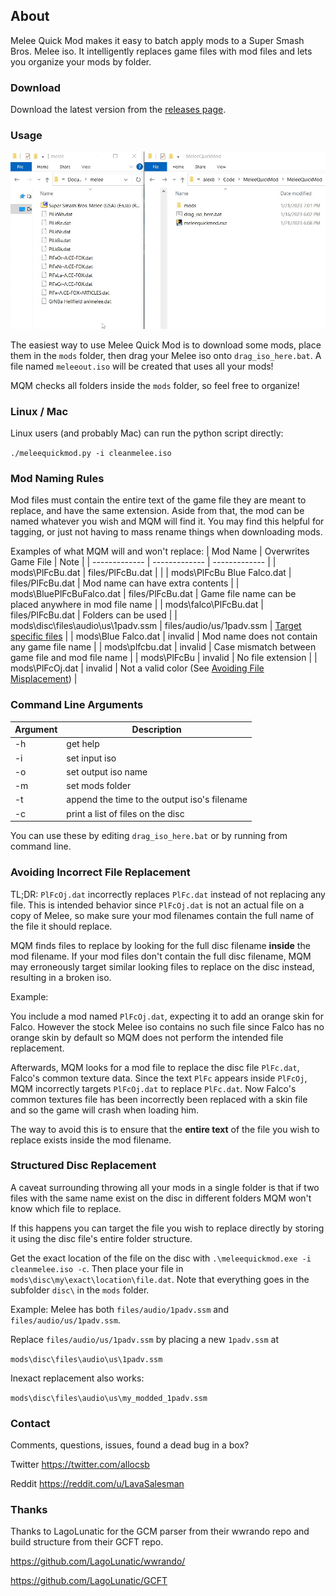 ## About

Melee Quick Mod makes it easy to batch apply mods to a Super Smash Bros. Melee iso. It intelligently replaces game files with mod files and lets you organize your mods by folder.

### Download

Download the latest version from the [releases page](https://github.com/alex-berliner/MeleeQuickMod/releases/).

### Usage

![MQM preview](assets/preview.gif?raw=true "MQM preview")

The easiest way to use Melee Quick Mod is to download some mods, place them in the `mods` folder, then drag your Melee iso onto `drag_iso_here.bat`. A file named `meleeout.iso` will be created that uses all your mods!

MQM checks all folders inside the `mods` folder, so feel free to organize!

### Linux / Mac

Linux users (and probably Mac) can run the python script directly:

`./meleequickmod.py -i cleanmelee.iso`

### Mod Naming Rules

Mod files must contain the entire text of the game file they are meant to replace, and have the same extension. Aside from that, the mod can be named whatever you wish and MQM will find it. You may find this helpful for tagging, or just not having to mass rename things when downloading mods.

Examples of what MQM will and won't replace:
| Mod Name  | Overwrites Game File | Note |
| ------------- | ------------- | ------------- |
| mods\PlFcBu.dat  | files/PlFcBu.dat  |  |
| mods\PlFcBu Blue Falco.dat  | files/PlFcBu.dat  | Mod name can have extra contents |
| mods\BluePlFcBuFalco.dat  | files/PlFcBu.dat  | Game file name can be placed anywhere in mod file name |
| mods\falco\PlFcBu.dat  | files/PlFcBu.dat  | Folders can be used |
| mods\disc\files\audio\us\1padv.ssm  | files/audio/us/1padv.ssm  | [Target specific files](#avoiding-incorrect-file-replacement) |
| mods\Blue Falco.dat   | invalid  | Mod name does not contain any game file name |
| mods\plfcbu.dat  | invalid  | Case mismatch between game file and mod file name |
| mods\PlFcBu  | invalid  | No file extension |
| mods\PlFcOj.dat  | invalid  | Not a valid color (See [Avoiding File Misplacement](#avoiding-incorrect-file-replacement)) |

### Command Line Arguments

| Argument | Description |
| ------------- | ------------- |
| -h | get help |
| -i | set input iso |
| -o | set output iso name |
| -m | set mods folder |
| -t | append the time to the output iso's filename |
| -c | print a list of files on the disc |

You can use these by editing `drag_iso_here.bat` or by running from command line.

### Avoiding Incorrect File Replacement

TL;DR: `PlFcOj.dat` incorrectly replaces `PlFc.dat` instead of not replacing any file. This is intended behavior since `PlFcOj.dat` is not an actual file on a copy of Melee, so make sure your mod filenames contain the full name of the file it should replace.

MQM finds files to replace by looking for the full disc filename **inside** the mod filename. If your mod files don't contain the full disc filename, MQM may erroneously target similar looking files to replace on the disc instead, resulting in a broken iso.

Example:

You include a mod named `PlFcOj.dat`, expecting it to add an orange skin for Falco. However the stock Melee iso contains no such file since Falco has no orange skin by default so MQM does not perform the intended file replacement.

Afterwards, MQM looks for a mod file to replace the disc file `PlFc.dat`, Falco's common texture data. Since the text `PlFc` appears inside `PlFcOj`, MQM incorrectly targets `PlFcOj.dat` to replace `PlFc.dat`. Now Falco's common textures file has been incorrectly been replaced with a skin file and so the game will crash when loading him.

The way to avoid this is to ensure that the **entire text** of the file you wish to replace exists inside the mod filename.

### Structured Disc Replacement

A caveat surrounding throwing all your mods in a single folder is that if two files with the same name exist on the disc in different folders MQM won't know which file to replace.

If this happens you can target the file you wish to replace directly by storing it using the disc file's entire folder structure.

Get the exact location of the file on the disc with `.\meleequickmod.exe -i cleanmelee.iso -c`. Then place your file in `mods\disc\my\exact\location\file.dat`. Note that everything goes in the subfolder `disc\` in the `mods` folder.

Example: Melee has both `files/audio/1padv.ssm` and `files/audio/us/1padv.ssm`.

Replace `files/audio/us/1padv.ssm` by placing a new `1padv.ssm` at

`mods\disc\files\audio\us\1padv.ssm`

Inexact replacement also works:

`mods\disc\files\audio\us\my_modded_1padv.ssm`

### Contact

Comments, questions, issues, found a dead bug in a box?

Twitter https://twitter.com/allocsb

Reddit https://reddit.com/u/LavaSalesman

### Thanks

Thanks to LagoLunatic for the GCM parser from their wwrando repo and build structure from their GCFT repo.

https://github.com/LagoLunatic/wwrando/

https://github.com/LagoLunatic/GCFT
